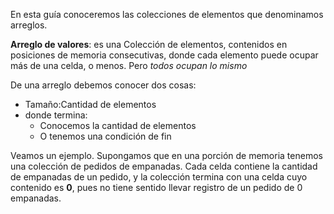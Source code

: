 En esta guía conoceremos las colecciones de elementos que denominamos arreglos. 

**Arreglo de valores**: es una Colección de elementos, contenidos en posiciones de memoria consecutivas, donde cada elemento puede ocupar más de una celda, o menos. Pero *todos ocupan lo mismo*

De una arreglo debemos conocer dos cosas:

* Tamaño:Cantidad de elementos
* donde termina:
  * Conocemos la cantidad de elementos
  * O tenemos una condición de fin 
  

Veamos un ejemplo. Supongamos que en una porción de memoria tenemos una colección de pedidos de empanadas. Cada celda contiene la cantidad de empanadas de un pedido, y la colección termina con una celda cuyo contenido es **0**, pues no tiene sentido llevar registro de un pedido de 0 empanadas.


